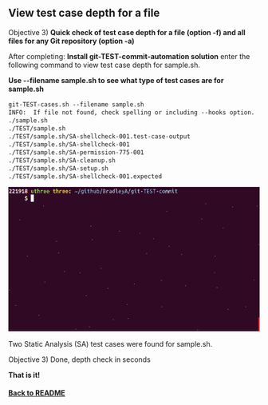 ## View test case depth for a file

Objective 3)  **Quick check of test case depth for a file (option -f) and all files for any Git repository (option -a)**

After completing: **Install git-TEST-commit-automation solution** enter the following command to view test case depth for sample.sh.
   
**Use --filename sample.sh to see what type of test cases are for sample.sh**
    
    git-TEST-cases.sh --filename sample.sh
    INFO:  If file not found, check spelling or including --hooks option.
    ./sample.sh
    ./TEST/sample.sh
    ./TEST/sample.sh/SA-shellcheck-001.test-case-output
    ./TEST/sample.sh/SA-shellcheck-001
    ./TEST/sample.sh/SA-permission-775-001
    ./TEST/sample.sh/SA-cleanup.sh
    ./TEST/sample.sh/SA-setup.sh
    ./TEST/sample.sh/SA-shellcheck-001.expected

<img id="Steps git-TEST-commit-automation-3-1.gif" src="../images/git-TEST-commit-automation-3-1.gif" >

Two Static Analysis (SA) test cases were found for sample.sh.

Objective 3) Done, depth check in seconds

**That is it!**

#### [Back to README](https://github.com/BradleyA/git-TEST-commit-automation/tree/master/hooks#view-test-case-depth-for-a-file)
